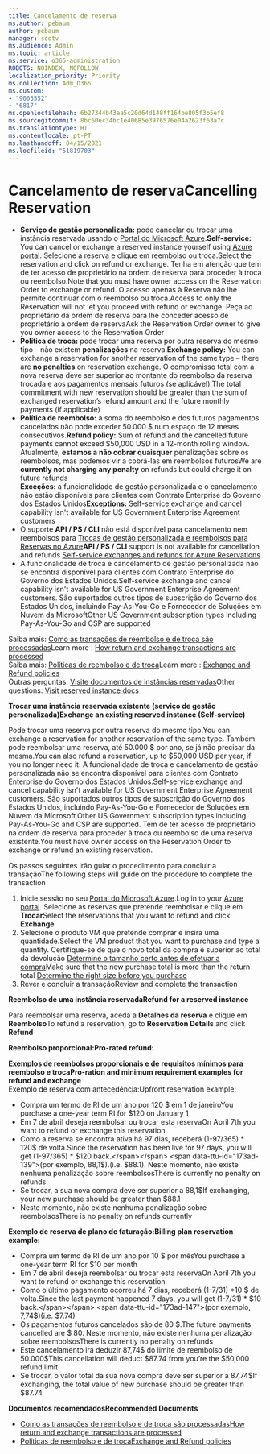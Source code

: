 ```yaml
---
title: Cancelamento de reserva
ms.author: pebaum
author: pebaum
manager: scotv
ms.audience: Admin
ms.topic: article
ms.service: o365-administration
ROBOTS: NOINDEX, NOFOLLOW
localization_priority: Priority
ms.collection: Adm_O365
ms.custom:
- "9003552"
- "6817"
ms.openlocfilehash: 6b27344b43aa5c20d64d148ff164be805f3b5ef8
ms.sourcegitcommit: 8bc60ec34bc1e40685e3976576e04a2623f63a7c
ms.translationtype: HT
ms.contentlocale: pt-PT
ms.lasthandoff: 04/15/2021
ms.locfileid: "51819703"
---
```

# <a name="cancelling-reservation"></a><span data-ttu-id="173ad-102">Cancelamento de reserva</span><span class="sxs-lookup"><span data-stu-id="173ad-102">Cancelling Reservation</span></span>

- <span data-ttu-id="173ad-103">**Serviço de gestão personalizada:** pode cancelar ou trocar uma instância reservada usando o [Portal do Microsoft Azure](https://portal.azure.com/#blade/Microsoft_Azure_Reservations/ReservationsBrowseBlade).</span><span class="sxs-lookup"><span data-stu-id="173ad-103">**Self-service:** You can cancel or exchange a reserved instance yourself using [Azure portal](https://portal.azure.com/#blade/Microsoft_Azure_Reservations/ReservationsBrowseBlade).</span></span> <span data-ttu-id="173ad-104">Selecione a reserva e clique em reembolso ou troca.</span><span class="sxs-lookup"><span data-stu-id="173ad-104">Select the reservation and click on refund or exchange.</span></span> <span data-ttu-id="173ad-105">Tenha em atenção que tem de ter acesso de proprietário na ordem de reserva para proceder à troca ou reembolso.</span><span class="sxs-lookup"><span data-stu-id="173ad-105">Note that you must have owner access on the Reservation Order to exchange or refund.</span></span> <span data-ttu-id="173ad-106">O acesso apenas à Reserva não lhe permite continuar com o reembolso ou troca.</span><span class="sxs-lookup"><span data-stu-id="173ad-106">Access to only the Reservation will not let you proceed with refund or exchange.</span></span> <span data-ttu-id="173ad-107">Peça ao proprietário da ordem de reserva para lhe conceder acesso de proprietário à ordem de reserva</span><span class="sxs-lookup"><span data-stu-id="173ad-107">Ask the Reservation Order owner to give you owner access to the Reservation Order</span></span>
- <span data-ttu-id="173ad-108">**Política de troca:** pode trocar uma reserva por outra reserva do mesmo tipo – não existem **penalizações** na reserva.</span><span class="sxs-lookup"><span data-stu-id="173ad-108">**Exchange policy:** You can exchange a reservation for another reservation of the same type – there are **no penalties** on reservation exchange.</span></span> <span data-ttu-id="173ad-109">O compromisso total com a nova reserva deve ser superior ao montante do reembolso da reserva trocada e aos pagamentos mensais futuros (se aplicável).</span><span class="sxs-lookup"><span data-stu-id="173ad-109">The total commitment with new reservation should be greater than the sum of exchanged reservation’s refund amount and the future monthly payments (if applicable)</span></span>
- <span data-ttu-id="173ad-110">**Política de reembolso:** a soma do reembolso e dos futuros pagamentos cancelados não pode exceder 50.000 $ num espaço de 12 meses consecutivos.</span><span class="sxs-lookup"><span data-stu-id="173ad-110">**Refund policy:** Sum of refund and the cancelled future payments cannot exceed $50,000 USD in a 12-month rolling window.</span></span> <span data-ttu-id="173ad-111">Atualmente, **estamos a não cobrar quaisquer** penalizações sobre os reembolsos, mas podemos vir a cobrá-las em reembolsos futuros</span><span class="sxs-lookup"><span data-stu-id="173ad-111">We are **currently not charging any penalty** on refunds but could charge it on future refunds</span></span>  
    <span data-ttu-id="173ad-112">**Exceções:** a funcionalidade de gestão personalizada e o cancelamento não estão disponíveis para clientes com Contrato Enterprise do Governo dos Estados Unidos</span><span class="sxs-lookup"><span data-stu-id="173ad-112">**Exceptions:** Self-service exchange and cancel capability isn't available for US Government Enterprise Agreement customers</span></span>
- <span data-ttu-id="173ad-113">O suporte **API / PS / CLI** não está disponível para cancelamento nem reembolsos para [Trocas de gestão personalizada e reembolsos para Reservas no Azure](https://docs.microsoft.com/azure/cost-management-billing/reservations/exchange-and-refund-azure-reservations?WT.mc_id=Portal-Microsoft_Azure_Support)</span><span class="sxs-lookup"><span data-stu-id="173ad-113">**API / PS / CLI** support is not available for cancellation and refunds [Self-service exchanges and refunds for Azure Reservations](https://docs.microsoft.com/azure/cost-management-billing/reservations/exchange-and-refund-azure-reservations?WT.mc_id=Portal-Microsoft_Azure_Support)</span></span>
- <span data-ttu-id="173ad-114">A funcionalidade de troca e cancelamento de gestão personalizada não se encontra disponível para clientes com Contrato Enterprise do Governo dos Estados Unidos.</span><span class="sxs-lookup"><span data-stu-id="173ad-114">Self-service exchange and cancel capability isn't available for US Government Enterprise Agreement customers.</span></span> <span data-ttu-id="173ad-115">São suportados outros tipos de subscrição do Governo dos Estados Unidos, incluindo Pay-As-You-Go e Fornecedor de Soluções em Nuvem da Microsoft</span><span class="sxs-lookup"><span data-stu-id="173ad-115">Other US Government subscription types including Pay-As-You-Go and CSP are supported</span></span>

<span data-ttu-id="173ad-116">Saiba mais: [Como as transações de reembolso e de troca são processadas](https://docs.microsoft.com/azure/billing/billing-azure-reservations-self-service-exchange-and-refund?WT.mc_id=Portal-Microsoft_Azure_Support#how-return-and-exchange-transactions-are-processed)</span><span class="sxs-lookup"><span data-stu-id="173ad-116">Learn more : [How return and exchange transactions are processed](https://docs.microsoft.com/azure/billing/billing-azure-reservations-self-service-exchange-and-refund?WT.mc_id=Portal-Microsoft_Azure_Support#how-return-and-exchange-transactions-are-processed)</span></span>  
<span data-ttu-id="173ad-117">Saiba mais: [Políticas de reembolso e de troca](https://docs.microsoft.com/azure/billing/billing-azure-reservations-self-service-exchange-and-refund?WT.mc_id=Portal-Microsoft_Azure_Support#exchange-policies)</span><span class="sxs-lookup"><span data-stu-id="173ad-117">Learn more : [Exchange and Refund policies](https://docs.microsoft.com/azure/billing/billing-azure-reservations-self-service-exchange-and-refund?WT.mc_id=Portal-Microsoft_Azure_Support#exchange-policies)</span></span>  
<span data-ttu-id="173ad-118">Outras perguntas: [Visite documentos de instâncias reservadas](https://docs.microsoft.com/azure/billing/billing-save-compute-costs-reservations?WT.mc_id=Portal-Microsoft_Azure_Support)</span><span class="sxs-lookup"><span data-stu-id="173ad-118">Other questions: [Visit reserved instance docs](https://docs.microsoft.com/azure/billing/billing-save-compute-costs-reservations?WT.mc_id=Portal-Microsoft_Azure_Support)</span></span>

<span data-ttu-id="173ad-119">**Trocar uma instância reservada existente (serviço de gestão personalizada)**</span><span class="sxs-lookup"><span data-stu-id="173ad-119">**Exchange an existing reserved instance (Self-service)**</span></span>

<span data-ttu-id="173ad-120">Pode trocar uma reserva por outra reserva do mesmo tipo.</span><span class="sxs-lookup"><span data-stu-id="173ad-120">You can exchange a reservation for another reservation of the same type.</span></span> <span data-ttu-id="173ad-121">Também pode reembolsar uma reserva, até 50.000 $ por ano, se já não precisar da mesma.</span><span class="sxs-lookup"><span data-stu-id="173ad-121">You can also refund a reservation, up to $50,000 USD per year, if you no longer need it.</span></span> <span data-ttu-id="173ad-122">A funcionalidade de troca e cancelamento de gestão personalizada não se encontra disponível para clientes com Contrato Enterprise do Governo dos Estados Unidos.</span><span class="sxs-lookup"><span data-stu-id="173ad-122">Self-service exchange and cancel capability isn't available for US Government Enterprise Agreement customers.</span></span> <span data-ttu-id="173ad-123">São suportados outros tipos de subscrição do Governo dos Estados Unidos, incluindo Pay-As-You-Go e Fornecedor de Soluções em Nuvem da Microsoft.</span><span class="sxs-lookup"><span data-stu-id="173ad-123">Other US Government subscription types including Pay-As-You-Go and CSP are supported.</span></span> <span data-ttu-id="173ad-124">Tem de ter acesso de proprietário na ordem de reserva para proceder à troca ou reembolso de uma reserva existente.</span><span class="sxs-lookup"><span data-stu-id="173ad-124">You must have owner access on the Reservation Order to exchange or refund an existing reservation.</span></span>

<span data-ttu-id="173ad-125">Os passos seguintes irão guiar o procedimento para concluir a transação</span><span class="sxs-lookup"><span data-stu-id="173ad-125">The following steps will guide on the procedure to complete the transaction</span></span>

1. <span data-ttu-id="173ad-126">Inicie sessão no seu [Portal do Microsoft Azure](https://portal.azure.com/#blade/Microsoft_Azure_Reservations/ReservationsBrowseBlade).</span><span class="sxs-lookup"><span data-stu-id="173ad-126">Log in to your [Azure portal](https://portal.azure.com/#blade/Microsoft_Azure_Reservations/ReservationsBrowseBlade).</span></span> <span data-ttu-id="173ad-127">Selecione as reservas que pretende reembolsar e clique em **Trocar**</span><span class="sxs-lookup"><span data-stu-id="173ad-127">Select the reservations that you want to refund and click **Exchange**</span></span>
2. <span data-ttu-id="173ad-128">Selecione o produto VM que pretende comprar e insira uma quantidade.</span><span class="sxs-lookup"><span data-stu-id="173ad-128">Select the VM product that you want to purchase and type a quantity.</span></span> <span data-ttu-id="173ad-129">Certifique-se de que o novo total da compra é superior ao total da devolução [Determine o tamanho certo antes de efetuar a compra](https://docs.microsoft.com/azure/virtual-machines/windows/prepay-reserved-vm-instances?WT.mc_id=Portal-Microsoft_Azure_Support#determine-the-right-vm-size-before-you-buy)</span><span class="sxs-lookup"><span data-stu-id="173ad-129">Make sure that the new purchase total is more than the return total [Determine the right size before you purchase](https://docs.microsoft.com/azure/virtual-machines/windows/prepay-reserved-vm-instances?WT.mc_id=Portal-Microsoft_Azure_Support#determine-the-right-vm-size-before-you-buy)</span></span>
3. <span data-ttu-id="173ad-130">Rever e concluir a transação</span><span class="sxs-lookup"><span data-stu-id="173ad-130">Review and complete the transaction</span></span>

<span data-ttu-id="173ad-131">**Reembolso de uma instância reservada**</span><span class="sxs-lookup"><span data-stu-id="173ad-131">**Refund for a reserved instance**</span></span>

<span data-ttu-id="173ad-132">Para reembolsar uma reserva, aceda a **Detalhes da reserva** e clique em **Reembolso**</span><span class="sxs-lookup"><span data-stu-id="173ad-132">To refund a reservation, go to **Reservation Details** and click **Refund**</span></span>

<span data-ttu-id="173ad-133">**Reembolso proporcional:**</span><span class="sxs-lookup"><span data-stu-id="173ad-133">**Pro-rated refund:**</span></span>

<span data-ttu-id="173ad-134">**Exemplos de reembolsos proporcionais e de requisitos mínimos para reembolso e troca**</span><span class="sxs-lookup"><span data-stu-id="173ad-134">**Pro-ration and minimum requirement examples for refund and exchange**</span></span>  
<span data-ttu-id="173ad-135">Exemplo de reserva com antecedência:</span><span class="sxs-lookup"><span data-stu-id="173ad-135">Upfront reservation example:</span></span>

- <span data-ttu-id="173ad-136">Compra um termo de RI de um ano por 120 $ em 1 de janeiro</span><span class="sxs-lookup"><span data-stu-id="173ad-136">You purchase a one-year term RI for $120 on January 1</span></span>
- <span data-ttu-id="173ad-137">Em 7 de abril deseja reembolsar ou trocar esta reserva</span><span class="sxs-lookup"><span data-stu-id="173ad-137">On April 7th you want to refund or exchange this reservation</span></span>
- <span data-ttu-id="173ad-138">Como a reserva se encontra ativa há 97 dias, receberá (1-97/365) \* 120$ de volta.</span><span class="sxs-lookup"><span data-stu-id="173ad-138">Since the reservation has been live for 97 days, you will get (1-97/365) \* $120 back.</span></span> <span data-ttu-id="173ad-139">(por exemplo, 88,1$).</span><span class="sxs-lookup"><span data-stu-id="173ad-139">(i.e. $88.1).</span></span> <span data-ttu-id="173ad-140">Neste momento, não existe nenhuma penalização sobre reembolsos</span><span class="sxs-lookup"><span data-stu-id="173ad-140">There is currently no penalty on refunds</span></span>
- <span data-ttu-id="173ad-141">Se trocar, a sua nova compra deve ser superior a 88,1$</span><span class="sxs-lookup"><span data-stu-id="173ad-141">If exchanging, your new purchase should be greater than $88.1</span></span>
- <span data-ttu-id="173ad-142">Neste momento, não existe nenhuma penalização sobre reembolsos</span><span class="sxs-lookup"><span data-stu-id="173ad-142">There is no penalty on refunds currently</span></span>

<span data-ttu-id="173ad-143">**Exemplo de reserva de plano de faturação:**</span><span class="sxs-lookup"><span data-stu-id="173ad-143">**Billing plan reservation example:**</span></span>

- <span data-ttu-id="173ad-144">Compra um termo de RI de um ano por 10 $ por mês</span><span class="sxs-lookup"><span data-stu-id="173ad-144">You purchase a one-year term RI for $10 per month</span></span>
- <span data-ttu-id="173ad-145">Em 7 de abril deseja reembolsar ou trocar esta reserva</span><span class="sxs-lookup"><span data-stu-id="173ad-145">On April 7th you want to refund or exchange this reservation</span></span>
- <span data-ttu-id="173ad-146">Como o último pagamento ocorreu há 7 dias, receberá (1-7/31) \*10 $ de volta.</span><span class="sxs-lookup"><span data-stu-id="173ad-146">Since the last payment happened 7 days, you will get (1-7/31) \* $10 back.</span></span> <span data-ttu-id="173ad-147">(por exemplo, 7,74$)</span><span class="sxs-lookup"><span data-stu-id="173ad-147">(i.e. $7.74)</span></span>
- <span data-ttu-id="173ad-148">Os pagamentos futuros cancelados são de 80 $.</span><span class="sxs-lookup"><span data-stu-id="173ad-148">The future payments cancelled are $ 80.</span></span> <span data-ttu-id="173ad-149">Neste momento, não existe nenhuma penalização sobre reembolsos</span><span class="sxs-lookup"><span data-stu-id="173ad-149">There is currently no penalty on refunds</span></span>
- <span data-ttu-id="173ad-150">Este cancelamento irá deduzir 87,74$ do limite de reembolso de 50.000$</span><span class="sxs-lookup"><span data-stu-id="173ad-150">This cancellation will deduct $87.74 from you’re the $50,000 refund limit</span></span>
- <span data-ttu-id="173ad-151">Se trocar, o valor total da sua nova compra deve ser superior a 87,74$</span><span class="sxs-lookup"><span data-stu-id="173ad-151">If exchanging, the total value of new purchase should be greater than $87.74</span></span>

<span data-ttu-id="173ad-152">**Documentos recomendados**</span><span class="sxs-lookup"><span data-stu-id="173ad-152">**Recommended Documents**</span></span>

- [<span data-ttu-id="173ad-153">Como as transações de reembolso e de troca são processadas</span><span class="sxs-lookup"><span data-stu-id="173ad-153">How return and exchange transactions are processed</span></span>](https://docs.microsoft.com/azure/billing/billing-azure-reservations-self-service-exchange-and-refund?WT.mc_id=Portal-Microsoft_Azure_Support#how-return-and-exchange-transactions-are-processed)
- [<span data-ttu-id="173ad-154">Políticas de reembolso e de troca</span><span class="sxs-lookup"><span data-stu-id="173ad-154">Exchange and Refund policies</span></span>](https://docs.microsoft.com/azure/billing/billing-azure-reservations-self-service-exchange-and-refund?WT.mc_id=Portal-Microsoft_Azure_Support#exchange-policies)